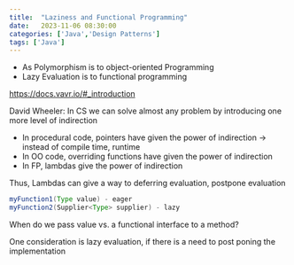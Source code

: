 ```yaml
---
title:  "Laziness and Functional Programming"
date:   2023-11-06 08:30:00
categories: ['Java','Design Patterns']
tags: ['Java']
---
```


* As Polymorphism is to object-oriented Programming
* Lazy Evaluation is to functional programming

https://docs.vavr.io/#_introduction

David Wheeler: In CS we can solve almost any problem by introducing
one more level of indirection

* In procedural code, pointers have given the power of indirection -> instead of compile time, runtime
* In OO code, overriding functions have given the power of indirection
* In FP, lambdas give the power of indirection

Thus, Lambdas can give a way to deferring evaluation, postpone evaluation

```java
myFunction1(Type value) - eager
myFunction2(Supplier<Type> supplier) - lazy
```

When do we pass value vs. a functional interface to a method?

One consideration is lazy evaluation, if there is a need to post poning the implementation

